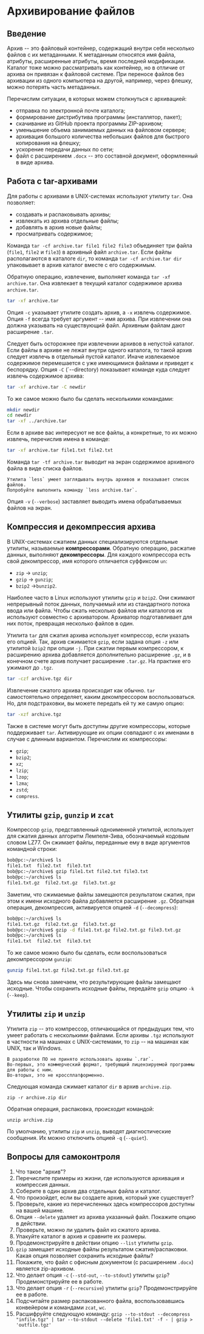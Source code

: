 # Архивирование файлов

## Введение

Архив -- это файловый контейнер, содержащий внутри себя несколько файлов с их метаданными.
К метаданным относятся имя файла, атрибуты, расширенные атрибуты, время последней модификации.
Каталог тоже можно рассматривать как контейнер, но в отличие от архива он привязан к файловой системе.
При переносе файлов без архивации из одного компьютера на другой, например, через флешку, можно потерять часть метаданных.

Перечислим ситуации, в которых можем столкнуться с архивацией:
* отправка по электронной почте каталога;
* формирование дистрибутива программы (инсталлятор, пакет);
* скачивание из GitHub проекта программы ZIP-архивом;
* уменьшение объема занимаемых данных на файловом сервере;
* архивация большого количества небольших файлов для быстрого копирования на флешку;
* ускорение передачи данных по сети;
* файл с расширением `.docx` -- это составной документ, оформленный в виде архива.


## Работа с tar-архивами

Для работы с архивами в UNIX-системах используют утилиту `tar`.
Она позволяет:
* создавать и распаковывать архивы;
* извлекать из архива отдельные файлы;
* добавлять в архив новые файлы;
* просматривать содержимое;

<!-- Создание архива -->
Команда `tar -cf archive.tar file1 file2 file3` объединяет три файла (`file1`, `file2` и `file3`) в архивный файл `archive.tar`.
Если файлы располагаются в каталоге `dir`, то команда `tar -cf archive.tar dir` упаковывает в архив каталог вместе с его содержимым.

<!-- Извлечение файлов из архива -->
Обратную операцию, извлечение, выполняет команда `tar -xf archive.tar`.
Она извлекает в текущий каталог содержимое архива `archive.tar`.
```bash
tar -xf archive.tar
```

Опция `-c` указывает утилите создать архив, а `-x` извлечь содержимое.
Опция `-f` всегда требует аргумент -- имя архива.
При извлечении она должна указывать на существующий файл.
Архивным файлам дают расширение `.tar`.

<!-- Извлечение файлов из архива в отдельный каталог -->
Следует быть осторожнее при извлечении архивов в непустой каталог.
Если файлы в архиве не лежат внутри одного каталога, то такой архив следует извлечь в отдельный пустой каталог.
Иначе извлекаемое содержимое перемешается с уже имеющимися файлами и приведет к беспорядку.
Опция `-C` (`--directory) показывает команде куда следует извлечь содержимое архива:
```bash
tar -xf archive.tar -C newdir
```

То же самое можно было бы сделать несколькими командами:
```bash
mkdir newdir
cd newdir
tar -xf ../archive.tar
```

<!-- Извлечение из архива отдельного файла -->
Если в архиве вас интересуют не все файлы, а конкретные, то их можно извлечь, перечислив имена в команде:
```bash
tar -xf archive.tar file1.txt file2.txt
```

<!-- Просмотр содержимого архива без извлечения -->
Команда `tar -tf archive.tar` выводит на экран содержимое архивного файла в виде списка файлов.

```{note}
Утилита `less` умеет заглядывать внутрь архивов и показывает список файлов.
Попробуйте выполнить команду `less archive.tar`.
```

<!-- Опция `-v` -->
Опция `-v` (`--verbose`) заставляет выводить имена обрабатываемых файлов на экран.


## Компрессия и декомпрессия архива

В UNIX-системах сжатием данных специализируются отдельные утилиты, называемые **компрессорами**.
Обратную операцию, расжатие данных, выполняют **декомпрессоры**.
Для каждого компрессора есть свой декомпрессор, имя которого отличается суффиксом `un`:
* `zip` -> `unzip`;
* `gzip` -> `gunzip`;
* `bzip2` ->`bunzip2`.

Наиболее часто в Linux используют утилиты `gzip` и `bzip2`.
Они сжимают непрерывный поток данных, получаемый или из стандартного потока ввода или файла.
Чтобы сжать несколько файлов или каталогов их используют совместно с архиватором.
Архиватор подготавливает для них поток, превращая несколько файлов в один.

Утилита `tar` для сжатия архива использует компрессор, если указать его опцией.
Так, архив сжимается `gzip`, если задана опция `-z` или утилитой `bzip2` при опции `-j`.
При сжатии первым компрессором, к расширению архива добавляется дополнительно расширение `.gz`, и в конечном счете архив получает расширение `.tar.gz`.
На практике его ужимают до `.tgz`.
```bash
tar -czf archive.tgz dir
```
Извлечение сжатого архива происходит как обычно.
`tar` самостоятельно определяет, каким декомпрессором воспользоваться.
Но, для подстраховки, вы можете передать ей ту же самую опцию:
```bash
tar -xzf archive.tgz
```

Также в системе могут быть доступны другие компрессоры, которые поддерживает `tar`.
Активирующие их опции совпадают с их именами в случае с длинным вариантом.
Перечислим их компрессоры:
* `gzip`;
* `bzip2`;
* `xz`;
* `lzip`;
* `lzop`;
* `lzma`;
* `zstd`;
* `compress`.


## Утилиты `gzip`, `gunzip` и `zcat`

Компрессор `gzip`, представленный одноименной утилитой, использует для сжатия данных алгоритм Лемпеля-Зива, обозначаемый кодовым словом LZ77.
Он сжимает файлы, переданные ему в виде аргументов командной строки:
```bash
bob@pc:~/archive$ ls
file1.txt  file2.txt  file3.txt
bob@pc:~/archive$ gzip file1.txt file2.txt file3.txt 
bob@pc:~/archive$ ls
file1.txt.gz  file2.txt.gz  file3.txt.gz
```

Заметим, что сжимаемые файлы замещаются результатом сжатия, при этом к имени исходного файла добавляется расширение `.gz`.
Обратная операция, декомпрессия, активируется опцией `-d` (`--decompress`):

```bash
bob@pc:~/archive$ ls
file1.txt.gz  file2.txt.gz  file3.txt.gz
bob@pc:~/archive$ gzip -d file1.txt.gz file2.txt.gz file3.txt.gz
bob@pc:~/archive$ ls
file1.txt  file2.txt  file3.txt
```

То же самое можно было бы сделать, если воспользоваться декомпрессором `gunzip`:
```bash
gunzip file1.txt.gz file2.txt.gz file3.txt.gz
```

Здесь мы снова замечаем, что результирующие файлы замещают исходные.
Чтобы сохранить исходные файлы, передайте `gzip` опцию `-k` (`--keep`).


## Утилиты `zip` и `unzip`

Утилита `zip` -- это компрессор, отличающийся от предыдущих тем, что умеет работать с несколькими файлами.
Если архивы `.tgz` используют в частности на машинах с UNIX-системами, то `zip` -- на машинах как UNIX, так и Windows.

```{note}
В разработке ПО не принято использовать архивы `.rar`.
Во-первых, это коммерческий формат, требующий лицензируемой программы для работы с ним.
Во-вторых, это не кроссплатформенно.
```

Следующая команда сжимает каталог `dir` в архив `archive.zip`.
```
zip -r archive.zip dir
```

Обратная операция, распаковка, происходит командой:
```
unzip archive.zip
```

По умолчанию, утилиты `zip` и `unzip`, выводят диагностические сообщения.
Их можно отключить опцией `-q` (`--quiet`).


## Вопросы для самоконтроля

1. Что такое "архив"?
1. Перечислите примеры из жизни, где используются архивация и компрессия данных.
1. Соберите в один архив два отдельных файла и каталог.
1. Что произойдет, если вы создаете архив, который уже существует?
1. Проверьте, какие из перечисленных здесь компрессоров доступны на вашей машине.
1. Опция `--delete` удаляет из архива указанный файл.
   Покажите опцию в действии.
1. Проверьте, можно ли удалить файл из сжатого архива.
1. Упакуйте каталог в архив и сравните их размеры.
1. Продемонстрируйте в действии опцию `--list` утилиты `gzip`.
1. `gzip` замещает исходные файлы результатом сжатия/распаковки.
   Какая опция позволяет сохранить исходные файлы?
1. Покажите, что файл с офисным документом (с расширением `.docx`) является zip-архивом.
1. Что делает опция `-c` (`--std-out`, `--to-stdout`) утилиты `gzip`?
   Продемонстрируйте ее в работе.
1. Что делает опция `-r` (`--recursive`) утилиты `gzip`?
   Продемонстрируйте ее в работе.
1. Подсчитайте размер распакованного файла, воспользовавшись конвейером и командами `zcat`, `wc`.
1. Расшифруйте следующую команду:
  `gzip --to-stdout --decompress "infile.tgz" | tar --to-stdout --delete 'file1.txt' -f - | gzip > 'outfile.tgz'` <!-- Удаляет файл из сжатого архива -->
